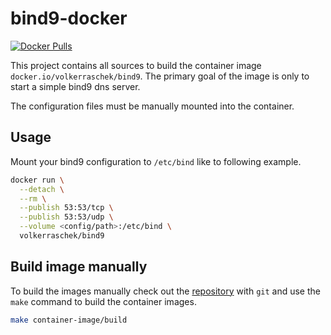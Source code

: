 # bind9-docker

[![Docker Pulls](https://img.shields.io/docker/pulls/volkerraschek/bind9)](https://hub.docker.com/r/volkerraschek/bind9)

This project contains all sources to build the container image
`docker.io/volkerraschek/bind9`. The primary goal of the image is only
to start a simple bind9 dns server.

The configuration files must be manually mounted into the container.

## Usage

Mount your bind9 configuration to `/etc/bind` like to following example.

```bash
docker run \
  --detach \
  --rm \
  --publish 53:53/tcp \
  --publish 53:53/udp \
  --volume <config/path>:/etc/bind \
  volkerraschek/bind9
```

## Build image manually

To build the images manually check out the
[repository](https://github.com/volker-raschek/bind9-docker) with `git` and use
the `make` command to build the container images.

```bash
make container-image/build
```
